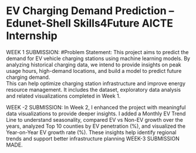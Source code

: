 # EV Charging Demand Prediction –Edunet-Shell Skills4Future AICTE Internship
  WEEK 1 SUBMISSION:
  #Problem Statement:
This project aims to predict the demand for EV vehicle charging stations using machine learning models. By analyzing historical charging data, we intend to provide insights on peak usage hours, high-demand locations, and build a model to predict future charging demand.  
This can help optimize charging station infrastructure and improve energy resource management.
It includes the dataset, exploratory data analysis and related visualizations completed in Week 1.

WEEK -2 SUBMISSION:
In Week 2, I enhanced the project with meaningful data visualizations to provide deeper insights. I added a Monthly EV Trend Line to understand seasonality, compared EV vs Non-EV growth over the years, analyzed Top 10 counties by EV penetration (%), and visualized the Year-on-Year EV growth rate (%). These insights help identify regional trends and support better infrastructure planning
WEEK-3 SUBMISSION MADE.
